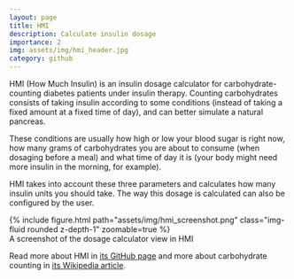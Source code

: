 ```yaml
---
layout: page
title: HMI
description: Calculate insulin dosage
importance: 2
img: assets/img/hmi_header.jpg
category: github
---
```


HMI (How Much Insulin) is an insulin dosage calculator for
carbohydrate-counting diabetes patients under insulin
therapy. Counting carbohydrates consists of taking insulin
according to some conditions (instead of taking a fixed
amount at a fixed time of day), and can better simulate a
natural pancreas.

These conditions are usually how high or low your blood
sugar is right now, how many grams of carbohydrates you
are about to consume (when dosaging before a meal) and
what time of day it is (your body might need more
insulin in the morning, for example).

HMI takes into account these three parameters and calculates
how many insulin units you should take. The way this dosage
is calculated can also be configured by the user.

<div class="row">
    <div class="col">
        {% include figure.html path="assets/img/hmi_screenshot.png" class="img-fluid rounded z-depth-1" zoomable=true %}
    </div>
</div>
<div class="caption">
A screenshot of the dosage calculator view in HMI
</div>

Read more about HMI in
[its GitHub page](https://github.com/almeidaraul/hmi/) and
more about carbohydrate counting in
[its Wikipedia article](https://en.wikipedia.org/wiki/Carbohydrate_counting).
